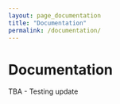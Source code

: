 ```yaml
---
layout: page_documentation
title: "Documentation"
permalink: /documentation/
---
```

# Documentation
TBA - Testing update